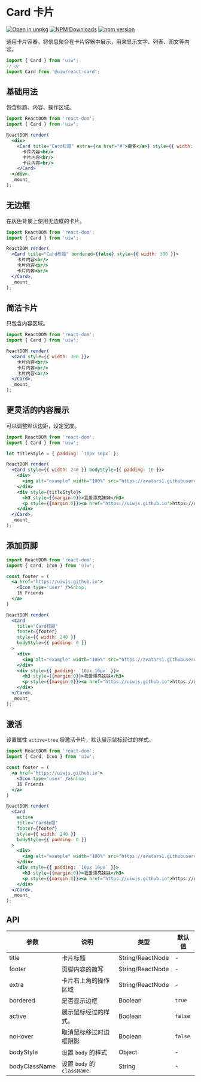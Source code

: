 Card 卡片
===

[![Open in unpkg](https://img.shields.io/badge/Open%20in-unpkg-blue)](https://uiwjs.github.io/npm-unpkg/#/pkg/@uiw/react-card/file/README.md)
[![NPM Downloads](https://img.shields.io/npm/dm/@uiw/react-card.svg?style=flat)](https://www.npmjs.com/package/@uiw/react-card)
[![npm version](https://img.shields.io/npm/v/@uiw/react-card.svg?label=@uiw/react-card)](https://npmjs.com/@uiw/react-card)

通用卡片容器，将信息聚合在卡片容器中展示，用来显示文字、列表、图文等内容。

```jsx
import { Card } from 'uiw';
// or
import Card from '@uiw/react-card';
```

## 基础用法

包含标题、内容、操作区域。

<!--rehype:codeSandbox=true&codePen=true--> 
```jsx
import ReactDOM from 'react-dom';
import { Card } from 'uiw';

ReactDOM.render(
  <div>
    <Card title="Card标题" extra={<a href="#">更多</a>} style={{ width: 300 }}>
      卡片内容<br/>
      卡片内容<br/>
      卡片内容<br/>
    </Card>
  </div>,
  _mount_
);
```

## 无边框

在灰色背景上使用无边框的卡片。

<!--rehype:codeSandbox=true&codePen=true--> 
```jsx
import ReactDOM from 'react-dom';
import { Card } from 'uiw';

ReactDOM.render(
  <Card title="Card标题" bordered={false} style={{ width: 300 }}>
    卡片内容<br/>
    卡片内容<br/>
    卡片内容<br/>
  </Card>,
  _mount_
);
```

## 简洁卡片

只包含内容区域。

<!--rehype:bgWhite=true&codeSandbox=true&codePen=true--> 
```jsx
import ReactDOM from 'react-dom';
import { Card } from 'uiw';

ReactDOM.render(
  <Card style={{ width: 300 }}>
    卡片内容<br/>
    卡片内容<br/>
    卡片内容<br/>
  </Card>,
  _mount_
);
```

## 更灵活的内容展示

可以调整默认边距，设定宽度。

<!--rehype:bgWhite=true&codeSandbox=true&codePen=true--> 
```jsx
import ReactDOM from 'react-dom';
import { Card } from 'uiw';

let titleStyle = { padding: `10px 16px` };

ReactDOM.render(
  <Card style={{ width: 240 }} bodyStyle={{ padding: 10 }}>
    <div>
      <img alt="example" width="100%" src="https://avatars1.githubusercontent.com/u/1680273?v=4" />
    </div>
    <div style={titleStyle}>
      <h3 style={{margin:0}}>我爱漂亮妹妹</h3>
      <p style={{margin:0}}><a href="https://uiwjs.github.io">https://uiwjs.github.io</a></p>
    </div>
  </Card>,
  _mount_
);
```

## 添加页脚

<!--rehype:bgWhite=true&codeSandbox=true&codePen=true--> 
```jsx
import ReactDOM from 'react-dom';
import { Card, Icon } from 'uiw';

const footer = (
  <a href="https://uiwjs.github.io">
    <Icon type='user' />&nbsp;
    16 Friends
  </a>
)

ReactDOM.render(
  <Card
    title="Card标题"
    footer={footer}
    style={{ width: 240 }} 
    bodyStyle={{ padding: 0 }}
  >
    <div>
      <img alt="example" width="100%" src="https://avatars1.githubusercontent.com/u/1680273?v=4" />
    </div>
    <div style={{ padding: `10px 16px` }}>
      <h3 style={{margin:0}}>我爱漂亮妹妹</h3>
      <p style={{margin:0}}><a href="https://uiwjs.github.io">https://uiwjs.github.io</a></p>
    </div>
  </Card>,
  _mount_
);
```

## 激活

设置属性 `active=true` 将激活卡片，默认展示鼠标经过的样式。

<!--rehype:bgWhite=true&codeSandbox=true&codePen=true--> 
```jsx
import ReactDOM from 'react-dom';
import { Card, Icon } from 'uiw';

const footer = (
  <a href="https://uiwjs.github.io">
    <Icon type='user' />&nbsp;
    16 Friends
  </a>
)

ReactDOM.render(
  <Card
    active
    title="Card标题"
    footer={footer}
    style={{ width: 240 }} 
    bodyStyle={{ padding: 0 }}
  >
    <div>
      <img alt="example" width="100%" src="https://avatars1.githubusercontent.com/u/1680273?v=4" />
    </div>
    <div style={{ padding: `10px 16px` }}>
      <h3 style={{margin:0}}>我爱漂亮妹妹</h3>
      <p style={{margin:0}}><a href="https://uiwjs.github.io">https://uiwjs.github.io</a></p>
    </div>
  </Card>,
  _mount_
);
```

## API

| 参数 | 说明 | 类型 | 默认值 |
|--------- |-------- |--------- |-------- |
| title | 卡片标题 | String/ReactNode | - |
| footer | 页脚内容的简写 | String/ReactNode | - |
| extra | 卡片右上角的操作区域 | String/ReactNode | - |
| bordered | 是否显示边框 | Boolean | `true` |
| active | 展示鼠标经过的样式。 | Boolean | `false` |
| noHover | 取消鼠标移过时边框阴影 | Boolean | `false` |
| bodyStyle | 设置 `body` 的样式 | Object | - |
| bodyClassName | 设置 `body` 的 `className` | String | - |
